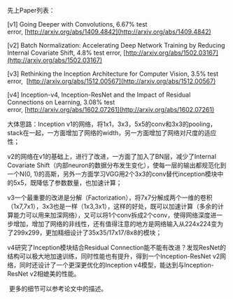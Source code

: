 先上Paper列表：

[v1] Going Deeper with Convolutions, 6.67% test error, [http://arxiv.org/abs/1409.4842](http://arxiv.org/abs/1409.4842)

[v2] Batch Normalization: Accelerating Deep Network Training by Reducing Internal Covariate Shift, 4.8% test error, [http://arxiv.org/abs/1502.03167](http://arxiv.org/abs/1502.03167)

[v3] Rethinking the Inception Architecture for Computer Vision, 3.5% test error,  [http://arxiv.org/abs/1512.00567](http://arxiv.org/abs/1512.00567)

[v4] Inception-v4, Inception-ResNet and the Impact of Residual Connections on Learning, 3.08% test error, [http://arxiv.org/abs/1602.07261](http://arxiv.org/abs/1602.07261)

大体思路：Inception v1的网络，将1x1，3x3，5x5的conv和3x3的pooling，stack在一起，一方面增加了网络的width，另一方面增加了网络对尺度的适应性；

v2的网络在v1的基础上，进行了改进，一方面了加入了BN层，减少了Internal Covariate Shift（内部neuron的数据分布发生变化），使每一层的输出都规范化到一个N(0, 1)的高斯，另外一方面学习VGG用2个3x3的conv替代inception模块中的5x5，既降低了参数数量，也加速计算；

v3一个最重要的改进是分解（Factorization），将7x7分解成两个一维的卷积（1x7,7x1），3x3也是一样（1x3,3x1），这样的好处，既可以加速计算（多余的计算能力可以用来加深网络），又可以将1个conv拆成2个conv，使得网络深度进一步增加，增加了网络的非线性，还有值得注意的地方是网络输入从224x224变为了299x299，更加精细设计了35x35/17x17/8x8的模块；

v4研究了Inception模块结合Residual Connection能不能有改进？发现ResNet的结构可以极大地加速训练，同时性能也有提升，得到一个Inception-ResNet v2网络，同时还设计了一个更深更优化的Inception v4模型，能达到与Inception-ResNet v2相媲美的性能。

 更多的细节可以参考论文中的描述。
